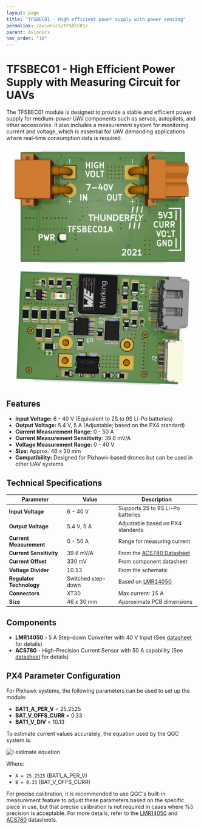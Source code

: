 ```yaml
---
layout: page
title: "TFSBEC01 - High efficient power supply with power sensing"
permalink: /avionics/TFSBEC01/
parent: Avionics
nav_order: "10"
---
```


# TFSBEC01 - High Efficient Power Supply with Measuring Circuit for UAVs

The TFSBEC01 module is designed to provide a stable and efficient power supply for medium-power UAV components such as servos, autopilots, and other accessories. It also includes a measurement system for monitoring current and voltage, which is essential for UAV demanding applications where real-time consumption data is required.

![TFSBEC01 Top View](https://github.com/ThunderFly-aerospace/TFSBEC01/blob/TFSBEC01A/doc/img/TFSBEC01A_top.png)
![TFSBEC01 Bottom View](https://github.com/ThunderFly-aerospace/TFSBEC01/blob/TFSBEC01A/doc/img/TFSBEC01A_bot.png)

## Features

- **Input Voltage:** 6 - 40 V (Equivalent to 2S to 9S Li-Po batteries)
- **Output Voltage:** 5.4 V, 5 A (Adjustable; based on the PX4 standard)
- **Current Measurement Range:** 0 - 50 A
- **Current Measurement Sensitivity:** 39.6 mV/A
- **Voltage Measurement Range:** 0 - 40 V
- **Size:** Approx. 46 x 30 mm
- **Compatibility:** Designed for Pixhawk-based drones but can be used in other UAV systems.

## Technical Specifications

| Parameter                      | Value            | Description                                             |
|---------------------------------|------------------|---------------------------------------------------------|
| **Input Voltage**               | 6 - 40 V         | Supports 2S to 9S Li-Po batteries                       |
| **Output Voltage**              | 5.4 V, 5 A       | Adjustable based on PX4 standards                       |
| **Current Measurement**         | 0 - 50 A         | Range for measuring current                             |
| **Current Sensitivity**         | 39.6 mV/A        | From the [ACS780 Datasheet](https://www.allegromicro.com)  |
| **Current Offset**              | 330 mV           | From component datasheet                                |
| **Voltage Divider**             | 10.13            | From the schematic                                      |
| **Regulator Technology**        | Switched step-down | Based on [LMR14050](https://www.ti.com/lit/ds/symlink/lmr14050.pdf) |
| **Connectors**                  | XT30             | Max current: 15 A                                       |
| **Size**                        | 46 x 30 mm       | Approximate PCB dimensions                              |

## Components

- **LMR14050** - 5 A Step-down Converter with 40 V Input (See [datasheet](https://www.ti.com/lit/ds/symlink/lmr14050.pdf) for details)
- **ACS780** - High-Precision Current Sensor with 50 A capability (See [datasheet](https://www.allegromicro.com) for details)

## PX4 Parameter Configuration

For Pixhawk systems, the following parameters can be used to set up the module:

- **BAT1_A_PER_V** = 25.2525
- **BAT_V_OFFS_CURR** = 0.33
- **BAT1_V_DIV** = 10.13

To estimate current values accurately, the equation used by the QGC system is:

![I estimate equation](https://latex.codecogs.com/png.image?\dpi{110}I_{est}=A\cdot(ADC_{val}-B))

Where:
- `A = 25.2525` (BAT1_A_PER_V)
- `B = 0.33` (BAT_V_OFFS_CURR)

For precise calibration, it is recommended to use QGC's built-in measurement feature to adjust these parameters based on the specific piece in use, but that precise calibration is not required in cases where %5 precision is acceptable. For more details, refer to the [LMR14050](https://www.ti.com/lit/ds/symlink/lmr14050.pdf) and [ACS780](https://www.allegromicro.com) datasheets.




